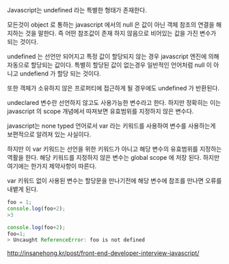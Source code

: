 Javascript는 undefined 라는 특별한 형태가 존재한다. 

모든것이 object 로 통하는 javascript 에서의 null 은 값이 아닌 객체 참조의 연결을 해지하는 것을 말한다. 즉 어떤 참조값이 존재 
하지 않음으로 비어있는 값을 가진 변수가 되는 것이다.

undefined 는 선언만 되어지고 특정 값이 할당되지 않는 경우 javascript 엔진에 의해 자동으로 할당되는 값이다. 특별히 할당된 값이 
없는경우 일반적인 언어처럼 null 이 아니고 undefiend 가 할당 되는 것이다.

또한 객체가 소유하지 않은 프로퍼티에 접근하게 될 경우에도 undefined 가 반환된다.

undeclared 변수란 선언하지 않고도 사용가능한 변수라고 한다. 하지만 정확히는 이는 javascript 의 scope 개념에서 따져보면 
유효범위를 지정하지 않은 변수다.

javascript는 none typed 언어로서 var 라는 키워드를 사용하여 변수를 사용하는게 보편적으로 알려져 있는 사실이다.

하지만 이 var 키워드는 선언을 위한 키워드가 아니고 해당 변수의 유효범위를 지정하는 역활을 한다. 해당 키워드를 지정하지 않은 
변수는 global scope 에 저장 된다. 하지만 여기에는 한가지 제약사항이 따른다.

var 키워드 없이 사용된 변수는 할당문을 만나기전에 해당 변수에 참조를 만나면 오류를 내뱉게 된다.

```javascript
foo = 1;
console.log(foo+2);
>3

console.log(foo+2);
foo=1;
> Uncaught ReferenceError: foo is not defined

```




http://insanehong.kr/post/front-end-developer-interview-javascript/

